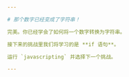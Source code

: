 ```yaml
---

# 那个数字已经变成了字符串！

完美。你已经学会了如何将一个数字转换为字符串。

接下来的挑战里我们将学习的是 **if 语句**。

运行 `javascripting` 并选择下一个挑战。

---
```

